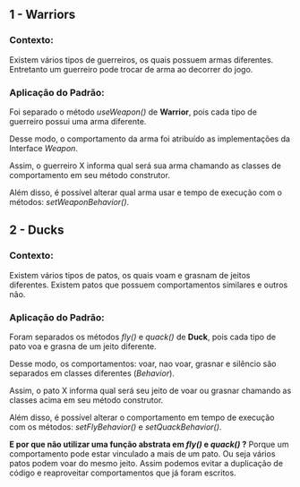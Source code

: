 ## 1 - Warriors

### Contexto:

Existem vários tipos de guerreiros, os quais possuem armas diferentes. Entretanto um guerreiro pode trocar de arma ao decorrer do jogo.

### Aplicação do Padrão:

Foi separado o método _useWeapon()_ de **Warrior**, pois cada tipo de guerreiro possui uma arma diferente.

Desse modo, o comportamento da arma foi atribuído as implementações da Interface _Weapon_.

Assim, o guerreiro X informa qual será sua arma chamando as classes de comportamento em seu método construtor.

Além disso, é possível alterar qual arma usar e tempo de execução com o métodos: _setWeaponBehavior()_.

## 2 - Ducks

### Contexto:

Existem vários tipos de patos, os quais voam e grasnam de jeitos diferentes. Existem patos que possuem comportamentos similares e outros não.

### Aplicação do Padrão:

Foram separados os métodos _fly()_ e _quack()_ de **Duck**, pois cada tipo de pato voa e grasna de um jeito diferente.

Desse modo, os comportamentos: voar, nao voar, grasnar e silêncio são separados em classes diferentes (_Behavior_).

Assim, o pato X informa qual será seu jeito de voar ou grasnar chamando as classes acima em seu método construtor.

Além disso, é possível alterar o comportamento em tempo de execução com os métodos: _setFlyBehavior()_ e _setQuackBehavior()_.

**E por que não utilizar uma função abstrata em _fly()_ e _quack()_ ?**
Porque um comportamento pode estar vinculado a mais de um pato. Ou seja vários patos podem voar do mesmo jeito. Assim podemos evitar a duplicação de código e reaproveitar comportamentos que já foram escritos.

